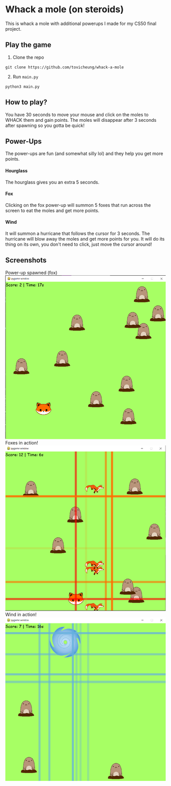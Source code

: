 # Whack a mole (on steroids)
This is whack a mole with additional powerups I made for my CS50 final project.

## Play the game
1. Clone the repo
```
git clone https://github.com/tovicheung/whack-a-mole
```

2. Run `main.py`
```
python3 main.py
```

## How to play?
You have 30 seconds to move your mouse and click on the moles to WHACK them and gain points. The moles will disappear after 3 seconds after spawning so you gotta be quick!

## Power-Ups
The power-ups are fun (and somewhat silly lol) and they help you get more points.
#### Hourglass
The hourglass gives you an extra 5 seconds.
#### Fox
Clicking on the fox power-up will summon 5 foxes that run across the screen to eat the moles and get more points.
#### Wind
It will summon a hurricane that follows the cursor for 3 seconds. The hurricane will blow away the moles and get more points for you. It will do its thing on its own, you don't need to click, just move the cursor around!

## Screenshots
Power-up spawned (fox)
![Power-up spawned (fox)](screenshots/powerup_spawned.png)
Foxes in action!
![Foxes in action!)](screenshots/foxes.png)
Wind in action!
![Wind in action!)](screenshots/wind.png)
